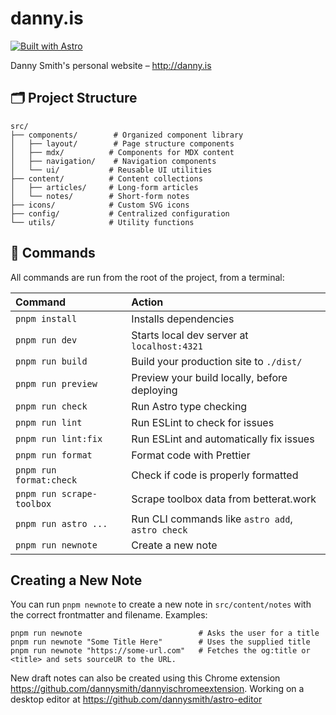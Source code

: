 # danny.is

[![Built with Astro](https://astro.badg.es/v2/built-with-astro/tiny.svg)](https://astro.build)

Danny Smith's personal website – http://danny.is

## 🗂️ Project Structure

```
src/
├── components/        # Organized component library
│   ├── layout/        # Page structure components
│   ├── mdx/          # Components for MDX content
│   ├── navigation/    # Navigation components
│   └── ui/           # Reusable UI utilities
├── content/          # Content collections
│   ├── articles/     # Long-form articles
│   └── notes/        # Short-form notes
├── icons/            # Custom SVG icons
├── config/           # Centralized configuration
└── utils/            # Utility functions
```

## 🧞 Commands

All commands are run from the root of the project, from a terminal:

| Command                   | Action                                           |
| :------------------------ | :----------------------------------------------- |
| `pnpm install`            | Installs dependencies                            |
| `pnpm run dev`            | Starts local dev server at `localhost:4321`      |
| `pnpm run build`          | Build your production site to `./dist/`          |
| `pnpm run preview`        | Preview your build locally, before deploying     |
| `pnpm run check`          | Run Astro type checking                          |
| `pnpm run lint`           | Run ESLint to check for issues                   |
| `pnpm run lint:fix`       | Run ESLint and automatically fix issues          |
| `pnpm run format`         | Format code with Prettier                        |
| `pnpm run format:check`   | Check if code is properly formatted              |
| `pnpm run scrape-toolbox` | Scrape toolbox data from betterat.work           |
| `pnpm run astro ...`      | Run CLI commands like `astro add`, `astro check` |
| `pnpm run newnote`        | Create a new note                                |

## Creating a New Note

You can run `pnpm newnote` to create a new note in `src/content/notes` with the correct frontmatter and filename. Examples:

```shell
pnpm run newnote                          # Asks the user for a title
pnpm run newnote "Some Title Here"        # Uses the supplied title
pnpm run newnote "https://some-url.com"   # Fetches the og:title or <title> and sets sourceUR to the URL.
```

New draft notes can also be created using this Chrome extension https://github.com/dannysmith/dannyischromeextension. Working on a desktop editor at https://github.com/dannysmith/astro-editor
